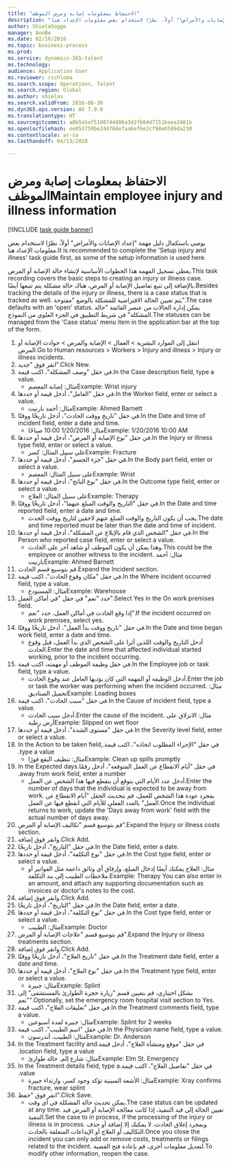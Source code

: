 ```yaml
--- 
title: "الاحتفاظ بمعلومات إصابة ومرض الموظف"
description: "يوصى باستكمال دليل مهمة \"إعداد الإصابات والأمراض\" أولاً، نظرًا لاستخدام بعض معلومات الإعداد هنا."
author: ShielaSogge
manager: AnnBe
ms.date: 02/16/2016
ms.topic: business-process
ms.prod: 
ms.service: dynamics-365-talent
ms.technology: 
audience: Application User
ms.reviewer: rschloma
ms.search.scope: Operations, Talent
ms.search.region: Global
ms.author: shielas
ms.search.validFrom: 2016-06-30
ms.dyn365.ops.version: AX 7.0.0
ms.translationtype: HT
ms.sourcegitcommit: a8b5a5af5108744406a3d2fb84d7151baea2481b
ms.openlocfilehash: ee053759be244f04efaa6ef6e2cf98e6509da230
ms.contentlocale: ar-sa
ms.lasthandoff: 04/13/2018

---
```

# <a name="maintain-employee-injury-and-illness-information"></a><span data-ttu-id="d2901-103">الاحتفاظ بمعلومات إصابة ومرض الموظف</span><span class="sxs-lookup"><span data-stu-id="d2901-103">Maintain employee injury and illness information</span></span>

[!INCLUDE [task guide banner](../../includes/task-guide-banner.md)]

<span data-ttu-id="d2901-104">يوصى باستكمال دليل مهمة "إعداد الإصابات والأمراض" أولاً، نظرًا لاستخدام بعض معلومات الإعداد هنا.</span><span class="sxs-lookup"><span data-stu-id="d2901-104">It is recommended to complete the 'Setup injury and illness' task guide first, as some of the setup information is used here.</span></span> 



<span data-ttu-id="d2901-105">يغطي تسجيل المهمة هذا الخطوات الأساسية لإنشاء حالة الإصابة أو المرض.</span><span class="sxs-lookup"><span data-stu-id="d2901-105">This task recording covers the basic steps to creating an injury or illness case.</span></span> <span data-ttu-id="d2901-106">بالإضافة إلى تتبع تفاصيل الإصابة أو المرض، هناك حالة مشكلة يتم تتبعها أيضًا.</span><span class="sxs-lookup"><span data-stu-id="d2901-106">Besides tracking the details of the injury or illness, there is a case status that is tracked as well.</span></span>  <span data-ttu-id="d2901-107">يتم تعيين الحالة الافتراضية للمشكلة بالوضع "مفتوحة".</span><span class="sxs-lookup"><span data-stu-id="d2901-107">The case defaults with an 'open' status.</span></span>  <span data-ttu-id="d2901-108">يمكن إدارة الحالات من عنصر القائمة "حالة المشكلة" في شريط التطبيق في الجزء العلوي من النموذج.</span><span class="sxs-lookup"><span data-stu-id="d2901-108">The statuses can be managed from the 'Case status' menu item in the application bar at the top of the form.</span></span>

1. <span data-ttu-id="d2901-109">انتقل إلى الموارد البشرية > العمال > الإصابة والمرض > حوادث الإصابة أو المرض.</span><span class="sxs-lookup"><span data-stu-id="d2901-109">Go to Human resources > Workers > Injury and illness > Injury or illness incidents.</span></span>
2. <span data-ttu-id="d2901-110">انقر فوق "جديد".</span><span class="sxs-lookup"><span data-stu-id="d2901-110">Click New.</span></span>
3. <span data-ttu-id="d2901-111">في حقل "وصف المشكلة"، اكتب قيمة.</span><span class="sxs-lookup"><span data-stu-id="d2901-111">In the Case description field, type a value.</span></span>
    * <span data-ttu-id="d2901-112">مثال: إصابة المعصم</span><span class="sxs-lookup"><span data-stu-id="d2901-112">Example:  Wrist injury</span></span>  
4. <span data-ttu-id="d2901-113">في حقل "العامل"، أدخل قيمة أو حددها.</span><span class="sxs-lookup"><span data-stu-id="d2901-113">In the Worker field, enter or select a value.</span></span>
    * <span data-ttu-id="d2901-114">مثال: أحمد بارنيت</span><span class="sxs-lookup"><span data-stu-id="d2901-114">Example: Ahmed Barnett</span></span>  
5. <span data-ttu-id="d2901-115">في حقل "تاريخ ووقت الحادث"، أدخل تاريخًا ووقتًا.</span><span class="sxs-lookup"><span data-stu-id="d2901-115">In the Date and time of incident field, enter a date and time.</span></span>
    * <span data-ttu-id="d2901-116">مثال: 1/20/2016 10:00 صباحًا</span><span class="sxs-lookup"><span data-stu-id="d2901-116">Example:  1/20/2016 10:00 AM</span></span>  
6. <span data-ttu-id="d2901-117">في حقل "نوع الإصابة أو المرض"، أدخل قيمة أو حددها.</span><span class="sxs-lookup"><span data-stu-id="d2901-117">In the Injury or illness type field, enter or select a value.</span></span>
    * <span data-ttu-id="d2901-118">على سبيل المثال: كسر</span><span class="sxs-lookup"><span data-stu-id="d2901-118">Example:  Fracture</span></span>  
7. <span data-ttu-id="d2901-119">في حقل "‏‫جزء الجسم‬"، أدخل قيمة أو حددها.</span><span class="sxs-lookup"><span data-stu-id="d2901-119">In the Body part field, enter or select a value.</span></span>
    * <span data-ttu-id="d2901-120">على سبيل المثال: المعصم</span><span class="sxs-lookup"><span data-stu-id="d2901-120">Example:  Wrist</span></span>  
8. <span data-ttu-id="d2901-121">في حقل "نوع الناتج"، أدخل قيمة أو حددها.</span><span class="sxs-lookup"><span data-stu-id="d2901-121">In the Outcome type field, enter or select a value.</span></span>
    * <span data-ttu-id="d2901-122">على سبيل المثال: العلاج</span><span class="sxs-lookup"><span data-stu-id="d2901-122">Example:  Therapy</span></span>  
9. <span data-ttu-id="d2901-123">في حقل "التاريخ والوقت المبلغ عنهما"، أدخل تاريخًا ووقتًا.</span><span class="sxs-lookup"><span data-stu-id="d2901-123">In the Date and time reported field, enter a date and time.</span></span>
    * <span data-ttu-id="d2901-124">يجب أن يكون التاريخ والوقت المبلغ عنهم لاحقين لتاريخ ووقت الحدث.</span><span class="sxs-lookup"><span data-stu-id="d2901-124">The date and time reported must be later than the date and time of incident.</span></span>  
10. <span data-ttu-id="d2901-125">في حقل "الشخص الذي قام بالإبلاغ عن المشكلة"، أدخل قيمة أو حددها.</span><span class="sxs-lookup"><span data-stu-id="d2901-125">In the Person who reported case field, enter or select a value.</span></span>
    * <span data-ttu-id="d2901-126">وهذا يمكن أن يكون الموظف أو شاهد آخر على الحادث.</span><span class="sxs-lookup"><span data-stu-id="d2901-126">This could be the employee or another witness to the incident.</span></span>  <span data-ttu-id="d2901-127">مثال: أحمد بارنيت</span><span class="sxs-lookup"><span data-stu-id="d2901-127">Example: Ahmed Barnett</span></span>  
11. <span data-ttu-id="d2901-128">قم بتوسيع قسم الحادث.</span><span class="sxs-lookup"><span data-stu-id="d2901-128">Expand the Incident section.</span></span>
12. <span data-ttu-id="d2901-129">في حقل "مكان وقوع الحادث"، اكتب قيمة.</span><span class="sxs-lookup"><span data-stu-id="d2901-129">In the Where incident occurred field, type a value.</span></span>
    * <span data-ttu-id="d2901-130">مثال: المستودع</span><span class="sxs-lookup"><span data-stu-id="d2901-130">Example:  Warehouse</span></span>  
13. <span data-ttu-id="d2901-131">حدد "نعم" في حقل "في أماكن العمل‬".</span><span class="sxs-lookup"><span data-stu-id="d2901-131">Select Yes in the On work premises field.</span></span>
    * <span data-ttu-id="d2901-132">إذا وقع الحادث في أماكن العمل، حدد "نعم".</span><span class="sxs-lookup"><span data-stu-id="d2901-132">If the incident occurred on work premises, select yes.</span></span>  
14. <span data-ttu-id="d2901-133">في حقل "تاريخ ووقت بدأ العمل"، أدخل تاريخًا ووقتًا.</span><span class="sxs-lookup"><span data-stu-id="d2901-133">In the Date and time began work field, enter a date and time.</span></span>
    * <span data-ttu-id="d2901-134">أدخل التاريخ والوقت اللذين أثرا على الشخص الذي بدأ العمل، قبل وقوع الحادث.</span><span class="sxs-lookup"><span data-stu-id="d2901-134">Enter the date and time that affected individual started working, prior to the incident occurring.</span></span>  
15. <span data-ttu-id="d2901-135">في حقل وظيفة الموظف أو مهمته، اكتب قيمة.</span><span class="sxs-lookup"><span data-stu-id="d2901-135">In the Employee job or task field, type a value.</span></span>
    * <span data-ttu-id="d2901-136">أدخل الوظيفة أو المهمة التي كان يؤديها العامل عند وقوع الحادث.</span><span class="sxs-lookup"><span data-stu-id="d2901-136">Enter the job or task the worker was performing when the incident occurred.</span></span>  <span data-ttu-id="d2901-137">مثال: تحميل الصناديق</span><span class="sxs-lookup"><span data-stu-id="d2901-137">Example:  Loading boxes</span></span>  
16. <span data-ttu-id="d2901-138">في حقل "سبب الحادث"، اكتب قيمة.</span><span class="sxs-lookup"><span data-stu-id="d2901-138">In the Cause of incident field, type a value.</span></span>
    * <span data-ttu-id="d2901-139">أدخل سبب الحادث.</span><span class="sxs-lookup"><span data-stu-id="d2901-139">Enter the cause of the incident.</span></span>  <span data-ttu-id="d2901-140">مثال: الانزلاق على أرض رطبة</span><span class="sxs-lookup"><span data-stu-id="d2901-140">Example:  Slipped on wet floor</span></span>  
17. <span data-ttu-id="d2901-141">في حقل "مستوى الشدة"، أدخل قيمة أو حددها.</span><span class="sxs-lookup"><span data-stu-id="d2901-141">In the Severity level field, enter or select a value.</span></span>
18. <span data-ttu-id="d2901-142">في حقل "‏‫الإجراء المطلوب اتخاذه"، اكتب قيمة.</span><span class="sxs-lookup"><span data-stu-id="d2901-142">In the Action to be taken field, type a value.</span></span>
    * <span data-ttu-id="d2901-143">مثال: تنظيف البقع فورًا</span><span class="sxs-lookup"><span data-stu-id="d2901-143">Example:  Clean up spills promptly</span></span>  
19. <span data-ttu-id="d2901-144">في حقل "‏‫أيام الانقطاع عن العمل المتوقعة"، أدخل رقمًا.</span><span class="sxs-lookup"><span data-stu-id="d2901-144">In the Expected days away from work field, enter a number.</span></span>
    * <span data-ttu-id="d2901-145">أدخل عدد الأيام التي يتوقع أن ينقطع فيها هذا الشخص عن العمل.</span><span class="sxs-lookup"><span data-stu-id="d2901-145">Enter the number of days that the individual is expected to be away from work.</span></span>  <span data-ttu-id="d2901-146">بمجرد عودة هذا الشخص للعمل، قم بتحديث الحقل "أيام الانقطاع عن العمل" بالعدد الفعلي للأيام التي انقطع فيها عن العمل.</span><span class="sxs-lookup"><span data-stu-id="d2901-146">Once the individual returns to work, update the 'Days away from work' field with the actual number of days away.</span></span>  
20. <span data-ttu-id="d2901-147">قم بتوسيع قسم "تكاليف الإصابة أو المرض".</span><span class="sxs-lookup"><span data-stu-id="d2901-147">Expand the Injury or illness costs section.</span></span>
21. <span data-ttu-id="d2901-148">وانقر فوق إضافة.</span><span class="sxs-lookup"><span data-stu-id="d2901-148">Click Add.</span></span>
22. <span data-ttu-id="d2901-149">في حقل "التاريخ"، أدخل تاريخًا.</span><span class="sxs-lookup"><span data-stu-id="d2901-149">In the Date field, enter a date.</span></span>
23. <span data-ttu-id="d2901-150">في حقل "نوع التكلفة"، أدخل قيمة أو حددها.</span><span class="sxs-lookup"><span data-stu-id="d2901-150">In the Cost type field, enter or select a value.</span></span>
    * <span data-ttu-id="d2901-151">مثال: العلاج    يمكنك أيضًا إدخال المبلغ، وإرفاق أي وثائق داعمة مثل الفواتير أو ملاحظات الطبيب إلى بند التكلفة.</span><span class="sxs-lookup"><span data-stu-id="d2901-151">Example:  Therapy    You can also enter in an amount, and attach any supporting documentation such as invoices or doctor's notes to the cost.</span></span>  
24. <span data-ttu-id="d2901-152">وانقر فوق إضافة.</span><span class="sxs-lookup"><span data-stu-id="d2901-152">Click Add.</span></span>
25. <span data-ttu-id="d2901-153">في حقل "التاريخ"، أدخل تاريخًا.</span><span class="sxs-lookup"><span data-stu-id="d2901-153">In the Date field, enter a date.</span></span>
26. <span data-ttu-id="d2901-154">في حقل "نوع التكلفة"، أدخل قيمة أو حددها.</span><span class="sxs-lookup"><span data-stu-id="d2901-154">In the Cost type field, enter or select a value.</span></span>
    * <span data-ttu-id="d2901-155">مثال: الطبيب</span><span class="sxs-lookup"><span data-stu-id="d2901-155">Example: Doctor</span></span>  
27. <span data-ttu-id="d2901-156">قم بتوسيع قسم "علاجات الإصابة أو المرض".</span><span class="sxs-lookup"><span data-stu-id="d2901-156">Expand the Injury or illness treatments section.</span></span>
28. <span data-ttu-id="d2901-157">وانقر فوق إضافة.</span><span class="sxs-lookup"><span data-stu-id="d2901-157">Click Add.</span></span>
29. <span data-ttu-id="d2901-158">في حقل "تاريخ العلاج"، أدخل تاريخًا ووقتًا.</span><span class="sxs-lookup"><span data-stu-id="d2901-158">In the Treatment date field, enter a date and time.</span></span>
30. <span data-ttu-id="d2901-159">في حقل "نوع العلاج"، أدخل قيمة أو حددها.</span><span class="sxs-lookup"><span data-stu-id="d2901-159">In the Treatment type field, enter or select a value.</span></span>
    * <span data-ttu-id="d2901-160">مثال: جبيرة</span><span class="sxs-lookup"><span data-stu-id="d2901-160">Example:  Splint</span></span>  
31. <span data-ttu-id="d2901-161">بشكل اختياري، قم بتعيين قسم "‏‫زيارة حجرة الطوارئ بالمستشفى‬" إلى "نعم".</span><span class="sxs-lookup"><span data-stu-id="d2901-161">Optionally, set the emergency room hospital visit section to Yes.</span></span>
32. <span data-ttu-id="d2901-162">في حقل "‏‫تعليقات العلاج‬"، اكتب قيمة.</span><span class="sxs-lookup"><span data-stu-id="d2901-162">In the Treatment comments field, type a value.</span></span>
    * <span data-ttu-id="d2901-163">مثال: جبيرة لمدة أسبوعين</span><span class="sxs-lookup"><span data-stu-id="d2901-163">Example:  Splint for 2 weeks</span></span>  
33. <span data-ttu-id="d2901-164">في حقل "اسم الطبيب"، اكتب قيمة.</span><span class="sxs-lookup"><span data-stu-id="d2901-164">In the Physician name field, type a value.</span></span>
    * <span data-ttu-id="d2901-165">مثال: الطبيب. أندرسون</span><span class="sxs-lookup"><span data-stu-id="d2901-165">Example:  Dr. Anderson</span></span>  
34. <span data-ttu-id="d2901-166">في حقل "‏‫موقع ومنشأة العلاج"، أدخل قيمة.</span><span class="sxs-lookup"><span data-stu-id="d2901-166">In the Treatment facility and location field, type a value.</span></span>
    * <span data-ttu-id="d2901-167">مثال: شارع إلم. حالة طوارئ</span><span class="sxs-lookup"><span data-stu-id="d2901-167">Example:  Elm St. Emergency</span></span>  
35. <span data-ttu-id="d2901-168">في حقل "‏‫تفاصيل العلاج"، اكتب قيمة.</span><span class="sxs-lookup"><span data-stu-id="d2901-168">In the Treatment details field, type a value.</span></span>
    * <span data-ttu-id="d2901-169">مثال: الأشعة السينية تؤكد وجود كسر، وارتداء جبيرة</span><span class="sxs-lookup"><span data-stu-id="d2901-169">Example:  Xray confirms fracture, wear splint</span></span>  
36. <span data-ttu-id="d2901-170">انقر فوق "حفظ".</span><span class="sxs-lookup"><span data-stu-id="d2901-170">Click Save.</span></span>
    * <span data-ttu-id="d2901-171">يمكن تحديث حالة المشكلة في أي وقت.</span><span class="sxs-lookup"><span data-stu-id="d2901-171">The case status can be updated at any time.</span></span>  <span data-ttu-id="d2901-172">تعيين الحالة إلى قيد التنفيذ، إذا كانت معالجة الإصابة أو المرض قيد التنفيذ.</span><span class="sxs-lookup"><span data-stu-id="d2901-172">Set the case to in process, if the processing of the injury or illness is in process.</span></span>  <span data-ttu-id="d2901-173">وبمجرد إغلاق الحادث، لا يمكنك إلا إضافة أو حذف التكاليف أو العلاج أو الإيداعات المتعلقة بالحادث.</span><span class="sxs-lookup"><span data-stu-id="d2901-173">Once you close the incident you can only add or remove costs, treatments or filings related to the incident.</span></span>  <span data-ttu-id="d2901-174">لتعديل معلومات أخرى، قم بإعادة فتح القضية.</span><span class="sxs-lookup"><span data-stu-id="d2901-174">To modify other information, reopen the case.</span></span>  


